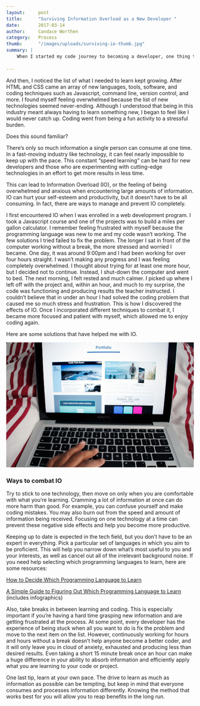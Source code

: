 ```yaml
---
layout:     post
title:      "Surviving Information Overload as a New Developer "
date:       2017-03-14
author:     Candace Worthen
category:   Process
thumb:      "/images/uploads/surviving-io-thumb.jpg"
summary: |
    When I started my code journey to becoming a developer, one thing that really stood out to me was how many different types of technologies I needed to learn. At first, I started with a simple list: HTML and CSS. Coming from a background in journalism, it was an adjustment to wrap my mind around coding and all the challenges that come with it.  Once I successfully built my first webpage, however, I was so excited.

---
```


And then, I noticed the list of what I needed to learn kept growing. After HTML and CSS came an array of new languages, tools, software, and coding techniques such as Javascript, command line, version control, and more. I found myself feeling overwhelmed because the list of new technologies seemed never-ending. Although I understood that being in this industry meant always having to learn something new, I began to feel like I would never catch up. Coding went from being a fun activity to a stressful burden.  

Does this sound familiar?

There’s only so much information a single person can consume at one time. In a fast-moving  industry like technology, it can feel nearly impossible to keep up with the pace. This constant “speed learning” can be hard for new developers and those who are experimenting with cutting-edge technologies in an effort to get more results in less time.

This can lead to Information Overload (IO), or the feeling of being overwhelmed and anxious when encountering large amounts of information. IO can hurt your self-esteem and productivity, but it doesn’t have to be all consuming. In fact, there are ways to manage and prevent IO completely.  

 I first encountered IO when I was enrolled in a web development program. I took a Javascript course and one of the projects was to build a miles per gallon calculator. I remember feeling frustrated with myself because the programming language was new to me and my code wasn’t working. The few solutions I tried failed to fix the problem. The longer I sat in front of the computer working without a break, the more stressed and worried I became. One day, it was around 9:00pm and I had been working for over four hours straight.  I wasn’t making any progress and I was feeling completely overwhelmed. I thought about trying for at least one more hour, but I decided not to continue.  Instead, I shut-down the computer and went to bed. The next morning, I felt rested and much calmer. I picked up where I left off with the project and, within an hour, and much to my surprise, the code was functioning and producing results the teacher instructed. I couldn’t believe that in under an hour I had solved the coding problem that caused me so much stress and frustration. This is how I discovered the effects of IO.  Once I incorporated different techniques to combat it, I became more focused and patient with myself, which allowed me to enjoy coding again. 

Here are some solutions that have helped me with IO. 

![Surviving Information Overload as a New Developer by Candace Worthen](/images/uploads/surviving-io.jpg)

### Ways to combat IO

Try to stick to one technology, then move on only when you are comfortable with what you’re learning. Cramming a lot of information at once can do more harm than good.  For example, you can confuse yourself and make coding mistakes. You may also burn out from the speed and amount of information being received. Focusing on one technology at a time can prevent these negative side effects and help you become more productive. 

Keeping up to date is expected in the tech field, but you don’t have to be an expert in everything. Pick a particular set of languages in which you aim to be proficient. This will help you narrow down what’s most useful to you and your interests, as well as cancel out all of the irrelevant background noise. If you need help selecting which programming languages to learn, here are some resources: 

[How to Decide Which Programming Language to Learn](https://skillcrush.com/2016/03/17/how-to-decide-which-programming-language-to-learn/)

[A Simple Guide to Figuring Out Which Programming Language to Learn](https://www.themuse.com/advice/a-simple-guide-to-figuring-out-which-programming-language-to-learn) (includes infographics)

Also, take breaks in between learning and coding. This is especially important if you’re having a hard time grasping new information and are getting frustrated at the process. At some point, every developer has the experience of being stuck when all you want to do is fix the problem and move to the next item on the list. However, continuously working for hours and hours without a break doesn’t help anyone become a better coder, and it will only leave you in cloud of anxiety, exhausted and producing less than desired results. Even taking a short 15 minute break once an hour can make a huge difference in your ability to absorb information and efficiently apply what you are learning to your code or project. 

One last tip, learn at your own pace. The drive to learn as much as information as possible can be tempting, but keep in mind that everyone consumes and processes information differently. Knowing the method that works best for you will allow you to reap benefits in the long run.